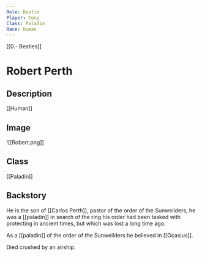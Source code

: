 ```yaml
---
Role: Bestie
Player: Tony
Class: Paladin
Race: Human
---
```

[[0.- Besties]]
# Robert Perth
## Description
[[Human]]
## Image
![[Robert.png]]
## Class
[[Paladin]]
## Backstory
He is the son of [[Carlos Perth]], pastor of the order of the Sunweilders, he was a [[paladin]] in search of the ring his order had been tasked with protecting in ancient times, but which was lost a long time ago. 

As a [[paladin]] of the order of the Sunweilders he believed in [[Ocasius]].

Died crushed by an airship.